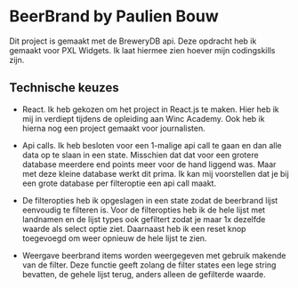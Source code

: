 # BeerBrand by Paulien Bouw
Dit project is gemaakt met de BreweryDB api. 
Deze opdracht heb ik gemaakt voor PXL Widgets. 
Ik laat hiermee zien hoever mijn codingskills zijn.

## Technische keuzes
* React. Ik heb gekozen om het project in React.js te maken. Hier heb ik mij in verdiept tijdens de opleiding aan Winc Academy. Ook heb ik hierna nog een project gemaakt voor journalisten. 

* Api calls. Ik heb besloten voor een 1-malige api call te gaan en dan alle data op te slaan in een state. Misschien dat dat voor een grotere database meerdere end points meer voor de hand liggend was. Maar met deze kleine database werkt dit prima. Ik kan mij voorstellen dat je bij een grote database per filteroptie een api call maakt.

* De filteropties heb ik opgeslagen in een state zodat de beerbrand lijst eenvoudig te filteren is.
Voor de filteropties heb ik de hele lijst met landnamen en de lijst types ook gefiltert zodat je maar 1x dezelfde waarde als select optie ziet.
Daarnaast heb ik een reset knop toegevoegd om weer opnieuw de hele lijst te zien.

* Weergave beerbrand items worden weergegeven met gebruik makende van de filter. Deze functie geeft zolang de filter states een lege string bevatten, de gehele lijst terug, anders alleen de gefilterde waarde.




